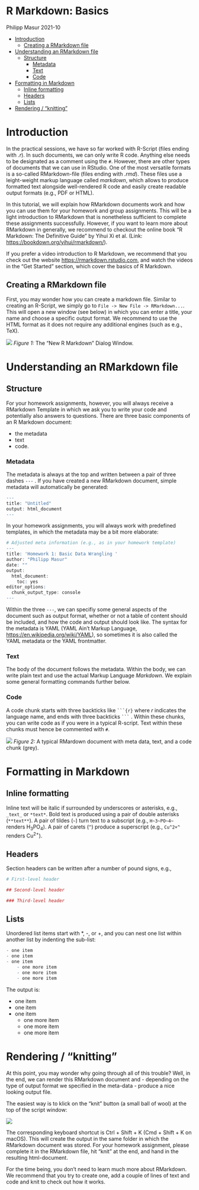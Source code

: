 R Markdown: Basics
================
Philipp Masur
2021-10

-   [Introduction](#introduction)
    -   [Creating a RMarkdown file](#creating-a-rmarkdown-file)
-   [Understanding an RMarkdown file](#understanding-an-rmarkdown-file)
    -   [Structure](#structure)
        -   [Metadata](#metadata)
        -   [Text](#text)
        -   [Code](#code)
-   [Formatting in Markdown](#formatting-in-markdown)
    -   [Inline formatting](#inline-formatting)
    -   [Headers](#headers)
    -   [Lists](#lists)
-   [Rendering / “knitting”](#rendering--knitting)

# Introduction

In the practical sessions, we have so far worked with R-Script (files
ending with *.r*). In such documents, we can only write R code. Anything
else needs to be designated as a comment using the `#`. However, there
are other types of documents that we can use in RStudio. One of the most
versatile formats is a so-called RMarkdown-file (files ending with
*.rmd*). These files use a leight-weight markup language called
*markdown*, which allows to produce formatted text alongside
well-rendered R code and easily create readable output formats (e.g.,
PDF or HTML).

In this tutorial, we will explain how RMarkdown documents work and how
you can use them for your homework and group assignments. This will be a
light introduction to RMarkdown that is nonetheless sufficient to
complete these assignments successfully. However, if you want to learn
more about RMarkdown in generally, we recommend to checkout the online
book “R Markdown: The Definitive Guide” by Yihui Xi et al. (Link:
<https://bookdown.org/yihui/rmarkdown/>).

If you prefer a video introduction to R Markdown, we recommend that you
check out the website <https://rmarkdown.rstudio.com>, and watch the
videos in the “Get Started” section, which cover the basics of R
Markdown.

## Creating a RMarkdown file

First, you may wonder how you can create a markdown file. Similar to
creating an R-Script, we simply go to
`File -> New File -> RMarkdown...`. This will open a new window (see
below) in which you can enter a title, your name and choose a specific
output format. We recommend to use the HTML format as it does not
require any additional engines (such as e.g., TeX).

![](img/markdown1.png) *Figure 1:* The “New R Markdown” Dialog Window.

# Understanding an RMarkdown file

## Structure

For your homework assignments, however, you will always receive a
RMarkdown Template in which we ask you to write your code and
potentially also answers to questions. There are three basic components
of an R Markdown document:

-   the metadata
-   text
-   code.

### Metadata

The metadata is always at the top and written between a pair of three
dashes `---` . If you have created a new RMarkdown document, simple
metadata will automatically be generated:

``` r
---
title: "Untitled"
output: html_document
---
```

In your homework assignments, you will always work with predefined
templates, in which the metadata may be a bit more elaborate:

``` r
# Adjusted meta information (e.g., as in your homework template)
---
title: 'Homework 1: Basic Data Wrangling '
author: "Philipp Masur"
date: ""
output:
  html_document:
    toc: yes
editor_options:
  chunk_output_type: console
---
```

Within the three `---`, we can specifiy some general aspects of the
document such as output format, whether or not a table of content should
be included, and how the code and output should look like. The syntax
for the metadata is YAML (YAML Ain’t Markup Language,
<https://en.wikipedia.org/wiki/YAML>), so sometimes it is also called
the YAML metadata or the YAML frontmatter.

### Text

The body of the document follows the metadata. Within the body, we can
write plain text and use the actual Markup Language *Markdown*. We
explain some general formatting commands further below.

### Code

A code chunk starts with three backticks like ```` ```{r} ```` where *r*
indicates the language name, and ends with three backticks ```` ``` ````
. Within these chunks, you can write code as if you were in a typical
R-script. Text within these chunks must hence be commented with `#`.

![](https://bookdown.org/yihui/rmarkdown/images/hello-rmd.png) *Figure
2:* A typical RMardown document with meta data, text, and a code chunk
(grey).

# Formatting in Markdown

## Inline formatting

Inline text will be italic if surrounded by underscores or asterisks,
e.g., `_text_` or `*text*`. Bold text is produced using a pair of double
asterisks (`**text**`). A pair of tildes (`~`) turn text to a subscript
(e.g., `H~3~PO~4~` renders H<sub>3</sub>PO<sub>4</sub>). A pair of
carets (`^`) produce a superscript (e.g., `Cu^2+^` renders
Cu<sup>2+</sup>).

## Headers

Section headers can be written after a number of pound signs, e.g.,

``` r
# First-level header

## Second-level header

### Third-level header
```

## Lists

Unordered list items start with \*, -, or +, and you can nest one list
within another list by indenting the sub-list:

``` r
- one item
- one item
- one item
    - one more item
    - one more item
    - one more item
```

The output is:

-   one item
-   one item
-   one item
    -   one more item
    -   one more item
    -   one more item

# Rendering / “knitting”

At this point, you may wonder why going through all of this trouble?
Well, in the end, we can render this RMarkdown document and - depending
on the type of output format we specified in the meta-data - produce a
nice looking output file.

The easiest way is to klick on the “knit” button (a small ball of wool)
at the top of the script window:

![](img/markdown2.png)

The corresponding keyboard shortcut is Ctrl + Shift + K (Cmd + Shift + K
on macOS). This will create the output in the same folder in which the
RMarkdown document was stored. For your homework assignment, please
complete it in the RMarkdown file, hit “knit” at the end, and hand in
the resulting html-document.

For the time being, you don’t need to learn much more about RMarkdown.
We recommend that you try to create one, add a couple of lines of text
and code and knit to check out how it works.
